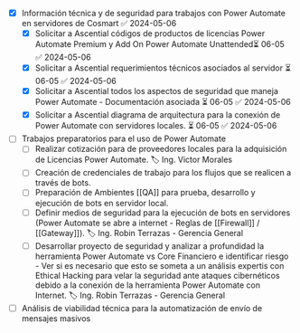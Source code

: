 - [x] Información técnica y de seguridad para trabajos con Power Automate en servidores de Cosmart ✅ 2024-05-06
	- [x] Solicitar a Ascential códigos de productos de licencias Power Automate Premium y Add On Power Automate Unattended⏳ 06-05 ✅ 2024-05-06
	- [x] Solicitar a Ascential requerimientos técnicos asociados al servidor ⏳ 06-05 ✅ 2024-05-06
	- [x] Solicitar a Ascential todos los aspectos de seguridad que maneja Power Automate - Documentación asociada ⏳ 06-05 ✅ 2024-05-06
	- [x] Solicitar a Ascential diagrama de arquitectura para la conexión de Power Automate con servidores locales. ⏳ 06-05 ✅ 2024-05-06
	
- [ ] Trabajos preparatorios para el uso de Power Automate
	- [ ] Realizar cotización para de proveedores locales para la adquisición de Licencias Power Automate.
		🏷️ Ing. Victor Morales
	- [ ] Creación de credenciales de trabajo para los flujos que se realicen a través de bots. 
	- [ ] Preparación de Ambientes [[QA]] para prueba, desarrollo y ejecución de bots en servidor local.
	- [ ] Definir medios de seguridad para la ejecución de bots en servidores (Power Automate se abre a internet - Reglas de [[Firewall]] / [[Gateway]]).
		🏷️ Ing. Robin Terrazas  - Gerencia General 
	- [ ] Desarrollar proyecto de seguridad y analizar a profundidad la herramienta Power Automate vs Core Financiero e identificar riesgo - Ver si es necesario que esto se someta a un análisis expertis con Ethical Hacking para velar la seguridad ante ataques cibernéticos debido a la conexión de la herramienta Power Automate con Internet.
		🏷️ Ing. Robin Terrazas  - Gerencia General
		
- [ ] Análisis de viabilidad técnica para la automatización de envío de mensajes masivos